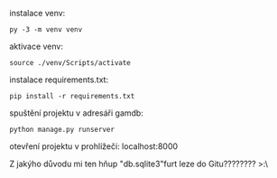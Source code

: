 instalace venv:

    py -3 -m venv venv

aktivace venv:

    source ./venv/Scripts/activate


instalace requirements.txt:

    pip install -r requirements.txt



spuštění projektu v adresáři gamdb:

    python manage.py runserver


otevření projektu v prohlížeči:
    localhost:8000


Z jakýho důvodu mi ten hňup "db.sqlite3"furt leze do Gitu???????? >:\